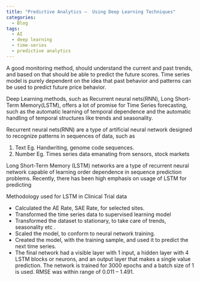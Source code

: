 ```yaml
---
title: "Predictive Analytics –  Using Deep Learning Techniques"
categories:
  - Blog
tags:
  - AI
  - deep learning
  - time-series
  - predictive analytics
---
```


A good monitoring method, should understand the current and past trends, and based on that should be able to predict the future scores.
Time series model is purely dependent on the idea that past behavior and patterns can be used to predict future price behavior.

Deep Learning methods, such as Recurrent neural nets(RNN), Long Short-Term Memory(LSTM), offers a lot of promise for Time Series forecasting, such as the automatic learning of temporal dependence and the automatic handling of temporal structures like trends and seasonality.

Recurrent neural nets(RNN) are a type of artificial neural network designed to recognize patterns in sequences of data, such as 
1. Text Eg. Handwriting, genome code sequences.
2. Number Eg. Times series data emanating from sensors, stock markets 

Long Short-Term Memory (LSTM) networks are a type of recurrent neural network capable of learning order dependence in sequence prediction problems. Recently, there has been high emphasis on usage of LSTM for predicting 

Methodology used for LSTM in Clinical Trial data
* Calculated the AE Rate, SAE Rate, for selected sites.
* Transformed the time series data to supervised learning model
* Transformed the dataset to stationary, to take care of trends, seasonality etc .
* Scaled the model, to conform to neural network training.
* Created the model, with the training sample, and used it to predict the next time series.
* The final network had a visible layer with 1 input, a hidden layer with 4 LSTM blocks or neurons, and an output layer that makes a single value prediction. The network is trained for 3000 epochs and a batch size of 1 is used. RMSE was within range of 0.011 – 1.491.

